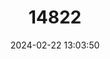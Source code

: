 ---
title: "14822"
category: "Niviventer langbianis"
draft: false
date: 2024-02-22 13:03:50
languages:
  English: ["Dark-tailed Rat", "Lang Bian White-bellied Rat"]
---